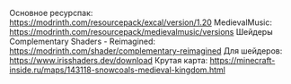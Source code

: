 Основное ресурспак: https://modrinth.com/resourcepack/excal/version/1.20
MedievalMusic: https://modrinth.com/resourcepack/medievalmusic/versions
Шейдеры Complementary Shaders - Reimagined: https://modrinth.com/shader/complementary-reimagined
Для шейдеров: https://www.irisshaders.dev/download
Крутая карта: https://minecraft-inside.ru/maps/143118-snowcoals-medieval-kingdom.html